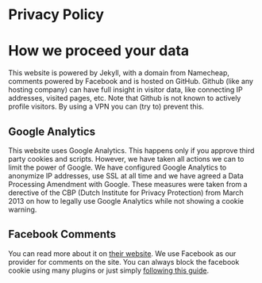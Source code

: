 Privacy Policy
====================

# How we proceed your data
This website is powered by Jekyll, with a domain from Namecheap, comments powered by Facebook and is hosted on GitHub. Github (like any hosting company) can have full insight in visitor data, like connecting IP addresses, visited pages, etc. Note that Github is not known to actively profile visitors. By using a VPN you can (try to) prevent this.

## Google Analytics

This website uses Google Analytics. This happens only if you approve third party cookies and scripts. However, we have taken all actions we can to limit the power of Google. We have configured Google Analytics to anonymize IP addresses, use SSL at all time and we have agreed a Data Processing Amendment with Google. These measures were taken from a derective of the CBP (Dutch Institute for Privacy Protection) from March 2013 on how to legally use Google Analytics while not showing a cookie warning.

## Facebook Comments

You can read more about it on [their website](https://www.facebook.com/about/privacy/). We use Facebook as our provider for comments on the site. You can always block the facebook cookie using many plugins or just simply [following this guide](https://www.wired.co.uk/article/how-to-disable-facebook-cookies).
